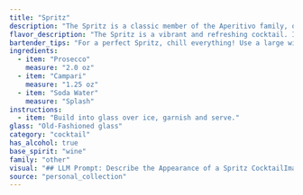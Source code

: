 ```yaml
---
title: "Spritz"
description: "The Spritz is a classic member of the Aperitivo family, originating in the Veneto region of Italy in the 19th century. This refreshing, bitter-sweet concoction is perfect for sipping before a meal. "
flavor_description: "The Spritz is a vibrant and refreshing cocktail. It features a bright, bitter punch from the Campari, balanced by the delicate sweetness of the Prosecco. The soda water adds a light, bubbly effervescence, making it a perfect summer drink. It's slightly bitter, slightly sweet, and very refreshing, leaving you with a clean finish. "
bartender_tips: "For a perfect Spritz, chill everything! Use a large wine glass filled with ice, and build the drink directly in it for optimal dilution.  Use a good quality Prosecco for best results, and don't skimp on the soda water – it balances the bitterness of the Campari. Remember, it's a light, refreshing drink, so don't over-pour the Campari! "
ingredients:
  - item: "Prosecco"
    measure: "2.0 oz"
  - item: "Campari"
    measure: "1.25 oz"
  - item: "Soda Water"
    measure: "Splash"
instructions:
  - item: "Build into glass over ice, garnish and serve."
glass: "Old-Fashioned glass"
category: "cocktail"
has_alcohol: true
base_spirit: "wine"
family: "other"
visual: "## LLM Prompt: Describe the Appearance of a Spritz CocktailImagine a tall, elegant wine glass filled with a vibrant symphony of colors. **Describe the appearance of a Spritz cocktail, focusing on the following:*** **The base:** The Prosecco forms the foundation, a pale, shimmering gold that bubbles playfully at the surface.* **The splash of color:** A vibrant layer of Campari floats atop the Prosecco, its crimson hue adding a striking contrast to the gold. * **The refreshing touch:**  The soda water, light and airy, gently mingles with the Prosecco and Campari, creating a delicate haze that softens the edges of the colors.* **The final touch:**  A thin slice of orange peel, nestled on the rim of the glass, adds a touch of citrusy elegance and releases a subtle aroma of zest.**Remember to focus on the interplay of colors, textures, and the overall visual appeal of the drink.**  This should evoke a sense of the Spritz's refreshing, yet sophisticated, nature. "
source: "personal_collection"
---
```


